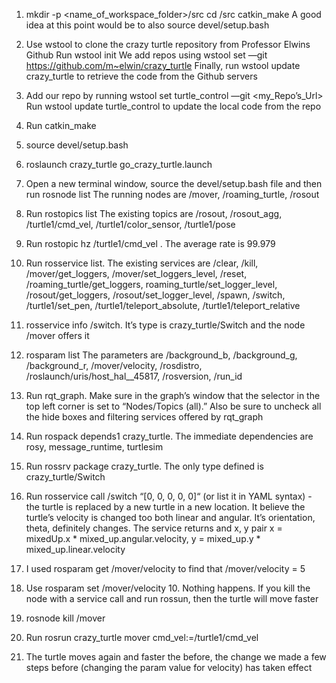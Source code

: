 1) mkdir -p <name_of_workspace_folder>/src
	cd <nameOfWorkspace>/src
	catkin_make
	A good idea at this point would be to also source devel/setup.bash 



2) Use wstool to clone the crazy turtle repository from Professor Elwins Github
Run wstool init 
We add repos using wstool set <NameOfPackage> —git https://github.com/m~elwin/crazy_turtle
Finally, run wstool update crazy_turtle to retrieve the code from the Github servers 


3) Add our repo by running wstool set turtle_control —git <my_Repo’s_Url>
Run wstool update turtle_control to update the local code from the repo

4) Run catkin_make

5) source devel/setup.bash

6) roslaunch crazy_turtle go_crazy_turtle.launch  

7) Open a new terminal window, source the devel/setup.bash file and then run rosnode list
The running nodes are /mover, /roaming_turtle, /rosout

8) Run rostopics list
The existing topics are /rosout, /rosout_agg, /turtle1/cmd_vel, /turtle1/color_sensor, /turtle1/pose

9) Run rostopic hz /turtle1/cmd_vel  . The average rate is 99.979

10) Run rosservice list. The existing services are /clear, /kill, /mover/get_loggers, /mover/set_loggers_level, /reset, /roaming_turtle/get_loggers, roaming_turtle/set_logger_level, /rosout/get_loggers, /rosout/set_logger_level,  /spawn, /switch, /turtle1/set_pen, /turtle1/teleport_absolute, /turtle1/teleport_relative 

11) rosservice info /switch. It’s type is crazy_turtle/Switch and the node /mover offers it

12) rosparam list 
The parameters are /background_b, /background_g, /background_r, /mover/velocity, /rosdistro, /roslaunch/uris/host_hal__45817, /rosversion, /run_id

13) Run rqt_graph. Make sure in the graph’s window that the selector in the top left corner is set to “Nodes/Topics (all).” Also be sure to uncheck all the hide boxes and filtering services offered by rqt_graph 

14) Run rospack depends1 crazy_turtle. The immediate dependencies are rosy, message_runtime, turtlesim

15) Run rossrv package crazy_turtle. The only type defined is crazy_turtle/Switch 

16) Run rosservice call /switch “[0, 0, 0, 0, 0]“ (or list it in YAML syntax) - the turtle is replaced by a new turtle in a new location. It believe the turtle’s velocity is changed too both linear and angular. It’s orientation, theta, definitely changes. The service returns and x, y pair 
x = mixedUp.x * mixed_up.angular.velocity, y = mixed_up.y * mixed_up.linear.velocity
 
17) I used rosparam get /mover/velocity to find that /mover/velocity = 5

18) Use rosparam set /mover/velocity 10. Nothing happens. If you kill the node with a service call and run rossun, then the turtle will move faster 

19) rosnode kill /mover

20) Run rosrun crazy_turtle mover cmd_vel:=/turtle1/cmd_vel

21) The turtle moves again and faster the before, the change we made a few steps before (changing the param value for velocity) has taken effect 


